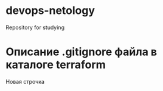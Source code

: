 # devops-netology
Repository for studying


# Описание .gitignore файла в каталоге terraform

Новая строчка